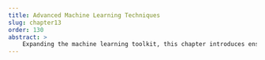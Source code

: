 ```yaml
---
title: Advanced Machine Learning Techniques
slug: chapter13
order: 130
abstract: >
    Expanding the machine learning toolkit, this chapter introduces ensemble methods, neural networks, and time series forecasting. Readers will gain insights into tackling complex research problems using advanced modeling techniques.
---
```


